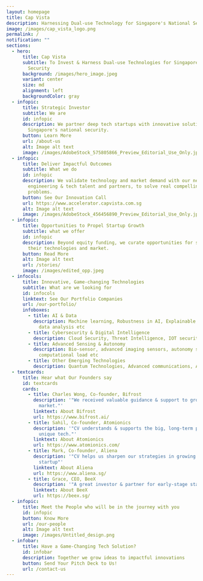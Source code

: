```yaml
---
layout: homepage
title: Cap Vista
description: Harnessing Dual-use Technology for Singapore's National Security
image: /images/cap_vista_logo.png
permalink: /
notification: ""
sections:
  - hero:
      title: Cap Vista
      subtitle: To Invest & Harness Dual-use Technologies for Singapore's National
        Security
      background: /images/hero_image.jpeg
      variant: center
      size: md
      alignment: left
      backgroundColor: gray
  - infopic:
      title: Strategic Investor
      subtitle: We are
      id: infopic
      description: We partner deep tech startups with innovative solutions to support
        Singapore's national security.
      button: Learn More
      url: /about-us
      alt: Image alt text
      image: /images/AdobeStock_575805866_Preview_Editorial_Use_Only.jpeg
  - infopic:
      title: Deliver Impactful Outcomes
      subtitle: What we do
      id: infopic
      description: We validate technology and market demand with our network of
        engineering & tech talent and partners, to solve real compelling
        problems.
      button: See Our Innovation Call
      url: https://www.accelerator.capvista.com.sg
      alt: Image alt text
      image: /images/AdobeStock_456456890_Preview_Editorial_Use_Only.jpeg
  - infopic:
      title: Opportunities to Propel Startup Growth
      subtitle: what we offer
      id: infopic
      description: Beyond equity funding, we curate opportunities for startups to grow
        their technologies and market.
      button: Read More
      alt: Image alt text
      url: /stories/
      image: /images/edited_opp.jpeg
  - infocols:
      title: Innovative, Game-changing Technologies
      subtitle: What are we looking for
      id: infocols
      linktext: See Our Portfolio Companies
      url: /our-portfolio/
      infoboxes:
        - title: AI & Data
          description: Machine learning, Robustness in AI, Explainable AI, Multi-modal
            data analysis etc
        - title: Cybersecurity & Digital Intelligence
          description: Cloud Security, Threat Intelligence, IOT security, Securing AI etc
        - title: Advanced Sensing & Autonomy
          description: Bio-sensor, advanced imaging sensors, autonomy software with low
            computational load etc
        - title: Other Emerging Technologies
          description: Quantum Technologies, Advanced communications, Advanced Materials etc
  - textcards:
      title: Hear what Our Founders say
      id: textcards
      cards:
        - title: Charles Wong, Co-founder, Bifrost
          description: '"We received valuable guidance & support to grow in global defence
            market."'
          linktext: About Bifrost
          url: https://www.bifrost.ai/
        - title: Sahil, Co-founder, Atomionics
          description: '"CV understands & supports the big, long-term potential of our
            unique tech."'
          linktext: About Atomionics
          url: https://www.atomionics.com/
        - title: Mark, Co-founder, Aliena
          description: '"CV helps us sharpen our strategies in growing our space tech
            startup"'
          linktext: About Aliena
          url: https://www.aliena.sg/
        - title: Grace, CEO, BeeX
          description: '"A great investor & partner for early-stage startup"'
          linktext: About BeeX
          url: https://beex.sg/
  - infopic:
      title: Meet the People who will be in the journey with you
      id: infopic
      button: Know More
      url: /our-people
      alt: Image alt text
      image: /images/Untitled_design.png
  - infobar:
      title: Have a Game-Changing Tech Solution?
      id: infobar
      description: Together we grow ideas to impactful innovations
      button: Send Your Pitch Deck to Us!
      url: /contact-us
---
```

